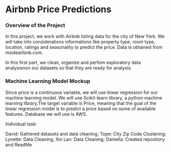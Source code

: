 # Airbnb Price Predictions

### Overview of the Project

In this project, we work with Airbnb listing data for the city of New York. We will take into considerations informations like property type, room type, location, ratings and seasonality to predict the price. Data is obtained from insideairbnb.com. 

In this first part, we clean, organize and perfom exploratory data analysisnon our datasets so that they are ready for analysis. 

### Machine Learning Model Mockup
Since price is a continuous variable, we will use linear regression for our machine learning model. We will use Scikit-learn library, a python machine learning library.The target variable is Price, meaning that the goal of the linear regression model is to predict a price based on some of available features. Database we will use is AWS. 

Individual task:

David: Gathered datasets and data cleaning;
Tope: City Zip Code Clustering;
Lynette: Data Cleaning;
Xin Lan: Data Cleaning;
Daniella: Created repository and ReadMe
